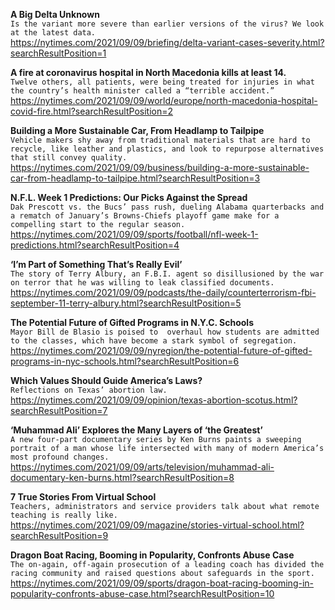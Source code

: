 **A Big Delta Unknown**\
`Is the variant more severe than earlier versions of the virus? We look at the latest data.`\
https://nytimes.com/2021/09/09/briefing/delta-variant-cases-severity.html?searchResultPosition=1

**A fire at coronavirus hospital in North Macedonia kills at least 14.**\
`Twelve others, all patients, were being treated for injuries in what the country’s health minister called a “terrible accident.”`\
https://nytimes.com/2021/09/09/world/europe/north-macedonia-hospital-covid-fire.html?searchResultPosition=2

**Building a More Sustainable Car, From Headlamp to Tailpipe**\
`Vehicle makers shy away from traditional materials that are hard to recycle, like leather and plastics, and look to repurpose alternatives that still convey quality.`\
https://nytimes.com/2021/09/09/business/building-a-more-sustainable-car-from-headlamp-to-tailpipe.html?searchResultPosition=3

**N.F.L. Week 1 Predictions: Our Picks Against the Spread**\
`Dak Prescott vs. the Bucs’ pass rush, dueling Alabama quarterbacks and a rematch of January’s Browns-Chiefs playoff game make for a compelling start to the regular season.`\
https://nytimes.com/2021/09/09/sports/football/nfl-week-1-predictions.html?searchResultPosition=4

**‘I’m Part of Something That’s Really Evil’**\
`The story of Terry Albury, an F.B.I. agent so disillusioned by the war on terror that he was willing to leak classified documents.`\
https://nytimes.com/2021/09/09/podcasts/the-daily/counterterrorism-fbi-september-11-terry-albury.html?searchResultPosition=5

**The Potential Future of Gifted Programs in N.Y.C. Schools**\
`Mayor Bill de Blasio is poised to  overhaul how students are admitted to the classes, which have become a stark symbol of segregation.`\
https://nytimes.com/2021/09/09/nyregion/the-potential-future-of-gifted-programs-in-nyc-schools.html?searchResultPosition=6

**Which Values Should Guide America’s Laws?**\
`Reflections on Texas’ abortion law.`\
https://nytimes.com/2021/09/09/opinion/texas-abortion-scotus.html?searchResultPosition=7

**‘Muhammad Ali’ Explores the Many Layers of ‘the Greatest’**\
`A new four-part documentary series by Ken Burns paints a sweeping portrait of a man whose life intersected with many of modern America’s most profound changes.`\
https://nytimes.com/2021/09/09/arts/television/muhammad-ali-documentary-ken-burns.html?searchResultPosition=8

**7 True Stories From Virtual School**\
`Teachers, administrators and service providers talk about what remote teaching is really like.`\
https://nytimes.com/2021/09/09/magazine/stories-virtual-school.html?searchResultPosition=9

**Dragon Boat Racing, Booming in Popularity, Confronts Abuse Case**\
`The on-again, off-again prosecution of a leading coach has divided the racing community and raised questions about safeguards in the sport.`\
https://nytimes.com/2021/09/09/sports/dragon-boat-racing-booming-in-popularity-confronts-abuse-case.html?searchResultPosition=10

